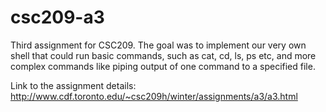 # csc209-a3

Third assignment for CSC209.  The goal was to implement our very own shell that could run basic commands, such as cat, cd, ls, ps etc, and more complex commands like piping output of one command to a specified file.

Link to the assignment details: http://www.cdf.toronto.edu/~csc209h/winter/assignments/a3/a3.html
